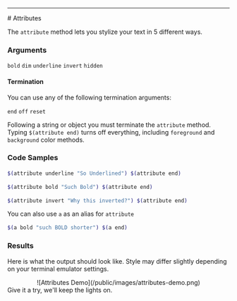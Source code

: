 <hr>
<a name="Attributes"></a>
# Attributes

The `attribute` method lets you stylize your text in 5 different ways.

### Arguments

`bold` `dim` `underline` `invert` `hidden`

#### Termination

You can use any of the following termination arguments:

`end` `off` `reset`

Following a string or object you must terminate the `attribute` method.
Typing `$(attribute end)` turns off everything, including `foreground` and `background` color methods.

### Code Samples

```bash
$(attribute underline "So Underlined") $(attribute end)
```

```bash
$(attribute bold "Such Bold") $(attribute end)
```

```bash
$(attribute invert "Why this inverted?") $(attribute end)
```

You can also use `a` as an alias for `attribute`

```bash
$(a bold "such BOLD shorter") $(a end)
```

### Results
Here is what the output should look like. Style may differ slightly depending on your terminal emulator settings.

<center>
![Attributes Demo](/public/images/attributes-demo.png)
</center>
Give it a try, we'll keep the lights on.
